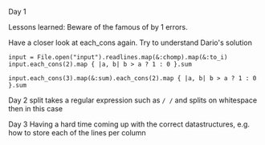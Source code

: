 Day 1

Lessons learned:
Beware of the famous of by 1 errors.

Have a closer look at each_cons again. Try to understand Dario's solution

```
input = File.open("input").readlines.map(&:chomp).map(&:to_i)
input.each_cons(2).map { |a, b| b > a ? 1 : 0 }.sum
```

```
input.each_cons(3).map(&:sum).each_cons(2).map { |a, b| b > a ? 1 : 0 }.sum
```

Day 2
split takes a regular expression such as `/ /` and splits on whitespace then in this case

Day 3
Having a hard time coming up with the correct datastructures, e.g. how to store each of the lines per column
